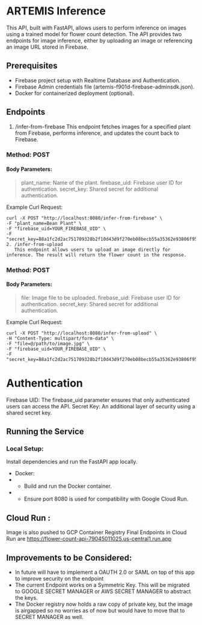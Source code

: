 # ARTEMIS Inference
This API, built with FastAPI, allows users to perform inference on images using a trained model for flower count detection. The API provides two endpoints for image inference, either by uploading an image or referencing an image URL stored in Firebase.

## Prerequisites
- Firebase project setup with Realtime Database and Authentication.
- Firebase Admin credentials file (artemis-f901d-firebase-adminsdk.json).
- Docker for containerized deployment (optional).

## Endpoints
1. /infer-from-firebase
   This endpoint fetches images for a specified plant from Firebase, performs inference, and updates the count back to Firebase.

### Method: POST
#### Body Parameters:

> plant_name: Name of the plant.
firebase_uid: Firebase user ID for authentication.
secret_key: Shared secret for additional authentication.
>

Example Curl Request:
```
curl -X POST "http://localhost:8080/infer-from-firebase" \
-F "plant_name=Bean Plant" \
-F "firebase_uid=YOUR_FIREBASE_UID" \
-F "secret_key=88a1fc2d2ac751709328b2f10d43d9f270eb08becb55a35362e93806f953ce0f"
2. /infer-from-upload
   This endpoint allows users to upload an image directly for inference. The result will return the flower count in the response.
```

### Method: POST
#### Body Parameters:

>file: Image file to be uploaded.
firebase_uid: Firebase user ID for authentication.
secret_key: Shared secret for additional authentication.

Example Curl Request:

```
curl -X POST "http://localhost:8080/infer-from-upload" \
-H "Content-Type: multipart/form-data" \
-F "file=@/path/to/image.jpg" \
-F "firebase_uid=YOUR_FIREBASE_UID" \
-F "secret_key=88a1fc2d2ac751709328b2f10d43d9f270eb08becb55a35362e93806f953ce0f"
```

# Authentication
Firebase UID: The firebase_uid parameter ensures that only authenticated users can access the API.
Secret Key: An additional layer of security using a shared secret key.

## Running the Service

### Local Setup:
Install dependencies and run the FastAPI app locally.
- Docker:
- - Build and run the Docker container.
- - Ensure port 8080 is used for compatibility with Google Cloud Run.
## Cloud Run :
Image is also pushed to GCP Container Registry
Final Endpoints in Cloud Run are
https://flower-count-api-79045011025.us-central1.run.app

## Improvements to be Considered:
- In future will have to implement a OAUTH 2.0 or SAML on top of this app to improve security on the endpoint
- The current Endpoint works on a Symmetric Key. This will be migrated to GOOGLE SECRET MANAGER or AWS SECRET MANAGER to abstract the keys.
- The Docker registry now holds a raw copy of private key, but the image is airgapped so no worries as of now but would have to move that to SECRET MANAGER as well.